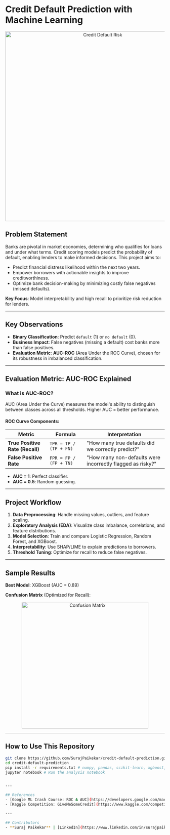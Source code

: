 # Credit Default Prediction with Machine Learning
<p align="center">
  <img src="https://i1.wp.com/blog.bankbazaar.com/wp-content/uploads/2016/03/Surviving-a-Credit-Card-Default.png?resize=665%2C266&ssl=1" alt="Credit Default Risk" width="600">
</p>

## Problem Statement
Banks are pivotal in market economies, determining who qualifies for loans and under what terms. Credit scoring models predict the probability of default, enabling lenders to make informed decisions. This project aims to:
- Predict financial distress likelihood within the next two years.
- Empower borrowers with actionable insights to improve creditworthiness.
- Optimize bank decision-making by minimizing costly false negatives (missed defaults).

**Key Focus**: Model interpretability and high recall to prioritize risk reduction for lenders.

---

## Key Observations
- **Binary Classification**: Predict `default` (1) or `no default` (0).
- **Business Impact**: False negatives (missing a default) cost banks more than false positives.
- **Evaluation Metric**: **AUC-ROC** (Area Under the ROC Curve), chosen for its robustness in imbalanced classification.

---

## Evaluation Metric: AUC-ROC Explained
### What is AUC-ROC?
AUC (Area Under the Curve) measures the model's ability to distinguish between classes across all thresholds. Higher AUC = better performance.

#### ROC Curve Components:
| Metric | Formula | Interpretation |
|----------------------|----------------------------------|--------------------------------------------------------------------------------|
| **True Positive Rate (Recall)** | `TPR = TP / (TP + FN)` | "How many true defaults did we correctly predict?" |
| **False Positive Rate** | `FPR = FP / (FP + TN)` | "How many non-defaults were incorrectly flagged as risky?" |

- **AUC = 1**: Perfect classifier.
- **AUC = 0.5**: Random guessing.

---

## Project Workflow
1. **Data Preprocessing**: Handle missing values, outliers, and feature scaling.
2. **Exploratory Analysis (EDA)**: Visualize class imbalance, correlations, and feature distributions.
3. **Model Selection**: Train and compare Logistic Regression, Random Forest, and XGBoost.
4. **Interpretability**: Use SHAP/LIME to explain predictions to borrowers.
5. **Threshold Tuning**: Optimize for recall to reduce false negatives.

---

## Sample Results
**Best Model**: XGBoost (AUC = 0.89)

**Confusion Matrix** (Optimized for Recall):
<p align="center">
  <img src="https://i.imgur.com/nHHmhxt.png" alt="Confusion Matrix" width="400">
</p>

---

## How to Use This Repository
```bash
git clone https://github.com/SurajPaikekar/credit-default-prediction.git
cd credit-default-prediction
pip install -r requirements.txt # numpy, pandas, scikit-learn, xgboost, matplotlib
jupyter notebook # Run the analysis notebook


---

## References
- [Google ML Crash Course: ROC & AUC](https://developers.google.com/machine-learning/crash-course/classification/roc-and-auc)
- [Kaggle Competition: GiveMeSomeCredit](https://www.kaggle.com/competitions/GiveMeSomeCredit)

---

## Contributors
- **Suraj Paikekar** | [LinkedIn](https://www.linkedin.com/in/surajpaikekar/)

